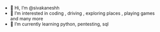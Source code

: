 - 👋 Hi, I’m @sivakaneshh
- 👀 I’m interested in coding , driving , exploring places , playing games and many more
- 🌱 I’m currently learning python, pentesting, sql


